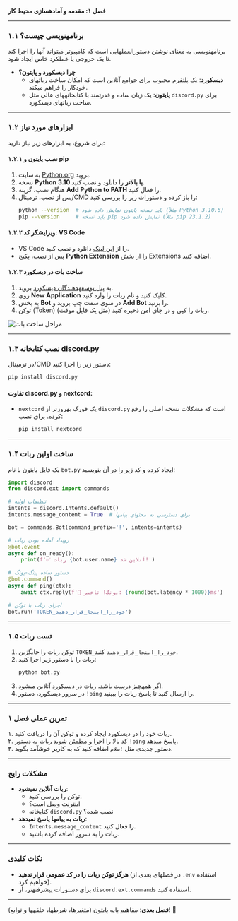 **فصل ۱: مقدمه و آمادهسازی محیط کار**  

---

### **۱.۱ برنامهنویسی چیست؟**  
برنامهنویسی به معنای نوشتن دستورالعملهایی است که کامپیوتر میتواند آنها را اجرا کند تا یک خروجی یا عملکرد خاص ایجاد شود.  
- **چرا دیسکورد و پایتون؟**  
  - **دیسکورد**: یک پلتفرم محبوب برای جوامع آنلاین است که امکان ساخت رباتهای خودکار را فراهم میکند.  
  - **پایتون**: یک زبان ساده و قدرتمند با کتابخانههای عالی مثل `discord.py` برای ساخت رباتهای دیسکورد.  

---

### **۱.۲ ابزارهای مورد نیاز**  
برای شروع، به ابزارهای زیر نیاز دارید:  

#### **۱.۲.۱ نصب پایتون و pip**  
1. به سایت [Python.org](https://www.python.org) بروید.  
2. نسخه **Python 3.10 یا بالاتر** را دانلود و نصب کنید.  
3. هنگام نصب، گزینه **Add Python to PATH** را فعال کنید.  
4. پس از نصب، ترمینال/CMD را باز کرده و دستورات زیر را بررسی کنید:  
   ```bash
   python --version  # باید نسخه پایتون نمایش داده شود (مثلاً Python 3.10.6)
   pip --version     # باید نسخه pip نمایش داده شود (مثلاً pip 23.1.2)
   ```

#### **۱.۲.۲ ویرایشگر کد: VS Code**  
- VS Code را از [این لینک](https://code.visualstudio.com) دانلود و نصب کنید.  
- پس از نصب، پکیج **Python Extension** را از بخش Extensions اضافه کنید.  

#### **۱.۲.۳ ساخت بات در دیسکورد**  
1. به [پنل توسعهدهندگان دیسکورد](https://discord.com/developers/applications) بروید.  
2. روی **New Application** کلیک کنید و نام ربات را وارد کنید.  
3. به بخش **Bot** در منوی سمت چپ بروید و **Add Bot** را بزنید.  
4. توکن (Token) ربات را کپی و در جای امن ذخیره کنید (مثل یک فایل موقت).  

![مراحل ساخت بات](https://i.imgur.com/3Q6vz9L.png)  

---

### **۱.۳ نصب کتابخانه discord.py**  
در ترمینال/CMD دستور زیر را اجرا کنید:  
```bash
pip install discord.py
```

#### **تفاوت discord.py و nextcord**:  
- `nextcord` یک فورک بهروزتر از `discord.py` است که مشکلات نسخه اصلی را رفع کرده. برای نصب:  
  ```bash
  pip install nextcord
  ```

---

### **۱.۴ ساخت اولین ربات**  
یک فایل پایتون با نام `bot.py` ایجاد کرده و کد زیر را در آن بنویسید:  
```python
import discord
from discord.ext import commands

# تنظیمات اولیه
intents = discord.Intents.default()
intents.message_content = True  # برای دسترسی به محتوای پیامها

bot = commands.Bot(command_prefix='!', intents=intents)

# رویداد آماده بودن ربات
@bot.event
async def on_ready():
    print(f'✅ ربات {bot.user.name} آنلاین شد!')

# دستور ساده پینگ-پونگ
@bot.command()
async def ping(ctx):
    await ctx.reply(f'🏓 پونگ! تاخیر: {round(bot.latency * 1000)}ms')

# اجرای ربات با توکن
bot.run('TOKEN_خود_را_اینجا_قرار_دهید')
```

---

### **۱.۵ تست ربات**  
1. توکن ربات را جایگزین `TOKEN_خود_را_اینجا_قرار_دهید` کنید.  
2. ربات را با دستور زیر اجرا کنید:  
   ```bash
   python bot.py
   ```  
3. اگر همهچیز درست باشد، ربات در دیسکورد آنلاین میشود.  
4. در سرور دیسکورد، دستور `!ping` را ارسال کنید تا پاسخ ربات را ببینید.  

---

### **تمرین عملی فصل ۱**  
۱. ربات خود را در دیسکورد ایجاد کرده و توکن آن را دریافت کنید.  
۲. کد بالا را اجرا و مطمئن شوید ربات به دستور `!ping` پاسخ میدهد.  
۳. دستور جدیدی مثل `!سلام` اضافه کنید که به کاربر خوشآمد بگوید.  

---

### **مشکلات رایج**  
- **ربات آنلاین نمیشود**:  
  - توکن را بررسی کنید.  
  - اینترنت وصل است؟  
  - کتابخانه `discord.py` نصب شده؟  
- **ربات به پیامها پاسخ نمیدهد**:  
  - `Intents.message_content` را فعال کنید.  
  - ربات را به سرور اضافه کرده باشید.  

---

### **نکات کلیدی**  
- **هرگز توکن ربات را در کد عمومی قرار ندهید** (در فصلهای بعدی از `.env` استفاده خواهیم کرد).  
- برای دستورات پیشرفتهتر، از `discord.ext.commands` استفاده کنید.  

---

**فصل بعدی**: مفاهیم پایه پایتون (متغیرها، شرطها، حلقهها و توابع)! 🐍